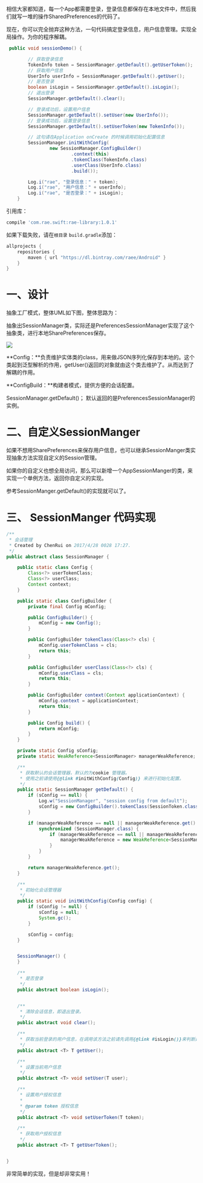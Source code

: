 相信大家都知道，每一个App都需要登录，登录信息都保存在本地文件中，然后我们就写一堆的操作SharedPreferences的代码了。

现在，你可以完全抛弃这种方法，一句代码搞定登录信息，用户信息管理。实现全局操作。为你的程序解耦。

```java
 public void sessionDemo() {

        // 获取登录信息
        TokenInfo token = SessionManager.getDefault().getUserToken();
        // 获取用户信息
        UserInfo userInfo = SessionManager.getDefault().getUser();
        // 是否登录
        boolean isLogin = SessionManager.getDefault().isLogin();
        // 退出登录
        SessionManager.getDefault().clear();

        // 登录成功后，设置用户信息
        SessionManager.getDefault().setUser(new UserInfo());
        // 登录成功后，设置登录信息
        SessionManager.getDefault().setUserToken(new TokenInfo());

        // 这句请在Application onCreate 的时候调用初始化配置信息
        SessionManager.initWithConfig(
                new SessionManager.ConfigBuilder()
                        .context(this)
                        .tokenClass(TokenInfo.class)
                        .userClass(UserInfo.class)
                        .build());

        Log.i("rae", "登录信息：" + token);
        Log.i("rae", "用户信息：" + userInfo);
        Log.i("rae", "是否登录：" + isLogin);
    }
```

引用库：
```groovy
compile 'com.rae.swift:rae-library:1.0.1'
```
如果下载失败，请在`根目录` `build.gradle`添加：
```groovy
allprojects {
    repositories {
        maven { url "https://dl.bintray.com/raee/Android" }
    }
}
```
# 一、设计

抽象工厂模式，整体UML如下图，整体思路为：

抽象出SessionManager类，实际还是PreferencesSessionManager实现了这个抽象类，进行本地SharePreferences保存。

![](http://upload-images.jianshu.io/upload_images/2706530-bec6545a8fe94d0a.png?imageMogr2/auto-orient/strip%7CimageView2/2/w/1240)

**Config：**负责维护实体类的class，用来做JSON序列化保存到本地的。这个类起到泛型解析的作用，getUser()返回的对象就由这个类去维护了。从而达到了解耦的作用。

**ConfigBuild：**构建者模式，提供方便的会话配置。

SessionManager.getDefault()； 默认返回的是PreferencesSessionManager的实例。

# 二、自定义SessionManger

如果不想用SharePreferences来保存用户信息，也可以继承SessionManger类实现抽象方法实现自定义的Session管理。

如果你的自定义也想全局访问，那么可以新增一个AppSessionManger的类，来实现一个单例方法，返回你自定义的实现。

参考SessionManger.getDefault()的实现就可以了。

# 三、 SessionManger 代码实现

```java
/**
 * 会话管理
 * Created by ChenRui on 2017/4/28 0028 17:27.
 */
public abstract class SessionManager {

    public static class Config {
        Class<?> userTokenClass;
        Class<?> userClass;
        Context context;
    }

    public static class ConfigBuilder {
        private final Config mConfig;

        public ConfigBuilder() {
            mConfig = new Config();
        }

        public ConfigBuilder tokenClass(Class<?> cls) {
            mConfig.userTokenClass = cls;
            return this;
        }

        public ConfigBuilder userClass(Class<?> cls) {
            mConfig.userClass = cls;
            return this;
        }

        public ConfigBuilder context(Context applicationContext) {
            mConfig.context = applicationContext;
            return this;
        }

        public Config build() {
            return mConfig;
        }
    }

    private static Config sConfig;
    private static WeakReference<SessionManager> managerWeakReference;

    /**
     * 获取默认的会话管理器，默认的为cookie 管理器。
     * 使用之前请使用{@link #initWithConfig(Config)} 来进行初始化配置。
     */
    public static SessionManager getDefault() {
        if (sConfig == null) {
            Log.w("SessionManager", "session config from default");
            sConfig = new ConfigBuilder().tokenClass(SessionToken.class).userClass(SessionUserInfo.class).build();
        }

        if (managerWeakReference == null || managerWeakReference.get() == null) {
            synchronized (SessionManager.class) {
                if (managerWeakReference == null || managerWeakReference.get() == null) {
                    managerWeakReference = new WeakReference<SessionManager>(new PreferencesSessionManager(sConfig));
                }
            }
        }

        return managerWeakReference.get();
    }

    /**
     * 初始化会话管理器
     */
    public static void initWithConfig(Config config) {
        if (sConfig != null) {
            sConfig = null;
            System.gc();
        }

        sConfig = config;
    }


    SessionManager() {
    }

    /**
     * 是否登录
     */
    public abstract boolean isLogin();


    /**
     * 清除会话信息，即退出登录。
     */
    public abstract void clear();

    /**
     * 获取当前登录的用户信息，在调用该方法之前请先调用{@link #isLogin()}来判断是否登录
     */
    public abstract <T> T getUser();

    /**
     * 设置当前用户信息
     */
    public abstract <T> void setUser(T user);

    /**
     * 设置用户授权信息
     *
     * @param token 授权信息
     */
    public abstract <T> void setUserToken(T token);

    /**
     * 获取用户授权信息
     */
    public abstract <T> T getUserToken();


}
```

非常简单的实现，但是却非常实用！
